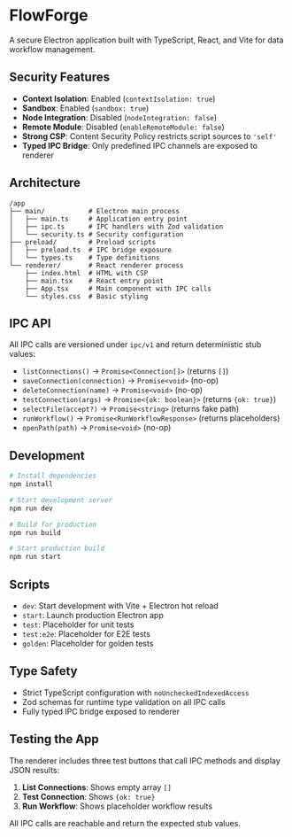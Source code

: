 # FlowForge

A secure Electron application built with TypeScript, React, and Vite for data workflow management.

## Security Features

- **Context Isolation**: Enabled (`contextIsolation: true`)
- **Sandbox**: Enabled (`sandbox: true`)
- **Node Integration**: Disabled (`nodeIntegration: false`)
- **Remote Module**: Disabled (`enableRemoteModule: false`)
- **Strong CSP**: Content Security Policy restricts script sources to `'self'`
- **Typed IPC Bridge**: Only predefined IPC channels are exposed to renderer

## Architecture

```
/app
├── main/           # Electron main process
│   ├── main.ts     # Application entry point
│   ├── ipc.ts      # IPC handlers with Zod validation
│   └── security.ts # Security configuration
├── preload/        # Preload scripts
│   ├── preload.ts  # IPC bridge exposure
│   └── types.ts    # Type definitions
└── renderer/       # React renderer process
    ├── index.html  # HTML with CSP
    ├── main.tsx    # React entry point
    ├── App.tsx     # Main component with IPC calls
    └── styles.css  # Basic styling
```

## IPC API

All IPC calls are versioned under `ipc/v1` and return deterministic stub values:

- `listConnections()` → `Promise<Connection[]>` (returns `[]`)
- `saveConnection(connection)` → `Promise<void>` (no-op)
- `deleteConnection(name)` → `Promise<void>` (no-op)
- `testConnection(args)` → `Promise<{ok: boolean}>` (returns `{ok: true}`)
- `selectFile(accept?)` → `Promise<string>` (returns fake path)
- `runWorkflow()` → `Promise<RunWorkflowResponse>` (returns placeholders)
- `openPath(path)` → `Promise<void>` (no-op)

## Development

```bash
# Install dependencies
npm install

# Start development server
npm run dev

# Build for production
npm run build

# Start production build
npm run start
```

## Scripts

- `dev`: Start development with Vite + Electron hot reload
- `start`: Launch production Electron app
- `test`: Placeholder for unit tests
- `test:e2e`: Placeholder for E2E tests
- `golden`: Placeholder for golden tests

## Type Safety

- Strict TypeScript configuration with `noUncheckedIndexedAccess`
- Zod schemas for runtime type validation on all IPC calls
- Fully typed IPC bridge exposed to renderer

## Testing the App

The renderer includes three test buttons that call IPC methods and display JSON results:

1. **List Connections**: Shows empty array `[]`
2. **Test Connection**: Shows `{ok: true}`
3. **Run Workflow**: Shows placeholder workflow results

All IPC calls are reachable and return the expected stub values.
